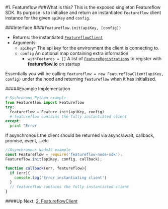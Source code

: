 #1. Featureflow
###What is this?
This is the exposed singleton Featureflow SDK. 
Its purpose is to initialise and return an instantiated `Featureflow` client instance for the given `apiKey` and `config`.

###Interface
####`Featureflow.init(apiKey, [config])`
- Returns: the instantiated [`FeatureflowClient`](./2.FeatureflowClient.md)
- Arguments:
  - `apiKey*` The api key for the environment the client is connecting to.
  - `config` An optional map containing extra information
    - `withFeatures = []` A list of [`FeatureRegistrations`](./x.FeatureRegistration.md) to register with **featureflow.io** on startup

Essentially you will be calling `featureflow = new FeatureflowClient(apiKey, config)` 
under the hood and returning `featureflow` when it has initialised.

#####Example Implementation
```python
# Sychronous Python example
from Featureflow import Featureflow
try:
  featureflow = Feature.init(apiKey, config)
  # featureflow contains the fully instantiated client
except:
  print "Error 
```
If asynchronous the client should be returned via async/await, callback, promise, event, ...etc
```javascript
//Asynchronous NodeJS example
const Featureflow = require('featureflow-node-sdk');
Featureflow.init(apiKey, config, callback);

function callback(err, featureflow){
  if (err){
    console.log('Error instantiating client')
  }
  // featureflow contains the fully instantiated client
}
```

####Up Next: [2. FeatureflowClient](./2.FeatureflowClient.md)



